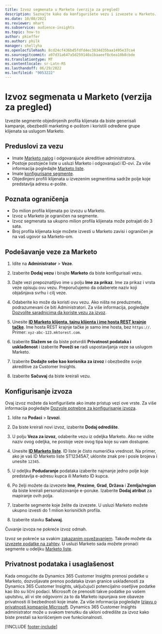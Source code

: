 ```yaml
---
title: Izvoz segmenata u Marketo (verzija za pregled)
description: Saznajte kako da konfigurišete vezu i izvezete u Marketo.
ms.date: 10/08/2021
ms.reviewer: mhart
ms.subservice: audience-insights
ms.topic: how-to
author: pkieffer
ms.author: philk
manager: shellyha
ms.openlocfilehash: 8cd24cf436bd5fdfd4ec3834d35baa1495e37ca4
ms.sourcegitcommit: a97d31a647a5d259140a1baaeef8c6ea10b8cbde
ms.translationtype: MT
ms.contentlocale: sr-Latn-RS
ms.lasthandoff: 06/29/2022
ms.locfileid: "9053222"
---
```

# <a name="export-segments-to-marketo-preview"></a>Izvoz segmenata u Marketo (verzija za pregled)

Izvezite segmente objedinjenih profila klijenata da biste generisali kampanje, obezbedili marketing e-poštom i koristili određene grupe klijenata sa uslugom Marketo.

## <a name="prerequisites-for-connection"></a>Preduslovi za vezu

-   Imate [Marketo nalog](https://login.marketo.com/) i odgovarajuće akreditive administratora.
-   Postoje postojeće liste u usluzi Marketo i odgovarajući ID-ovi. Za više informacija pogledajte [Marketo liste](https://docs.marketo.com/display/public/DOCS/Understanding+Static+Lists).
-   Imate [konfigurisane segmente](segments.md).
-   Objedinjeni profili klijenata u izvezenim segmentima sadrže polje koje predstavlja adresu e-pošte.

## <a name="known-limitations"></a>Poznata ograničenja

- Do milion profila klijenata po izvozu u Marketo.
- Izvoz u Marketo je ograničen na segmente.
- Izvoz segmenata sa ukupno milion profila klijenata može potrajati do 3 sata. 
- Broj profila klijenata koje možete izvesti u Marketo zavisi i ograničen je na vaš ugovor sa Marketo-om.

## <a name="set-up-connection-to-marketo"></a>Podešavanje veze za Marketo

1. Idite na **Administrator** > **Veze**.

1. Izaberite **Dodaj vezu** i birajte **Marketo** da biste konfigurisali vezu.

1. Dajte vezi prepoznatljivo ime u polju **Ime za prikaz**. Ime za prikaz i vrsta veze opisuju ovu vezu. Preporučujemo da odaberete naziv koji objašnjava svrhu i cilj veze.

1. Odaberite ko može da koristi ovu vezu. Ako ništa ne preduzmete, podrazumevani će biti Administratori. Za više informacija, pogledajte [Dozvolite saradnicima da koriste vezu za izvoz](connections.md#allow-contributors-to-use-a-connection-for-exports).

1. Unesite **[ID Marketo klijenta, tajnu klijenta i ime hosta REST krajnje tačke](https://developers.marketo.com/rest-api/authentication/)**. Ime hosta REST krajnje tačke je samo ime hosta, bez `https://`. Primer: `xyz-abc-123.mktorest.com`. 

1. Izaberite **Slažem se** da biste potvrdili **Privatnost podataka i usklađenost** i izaberite **Poveži se** radi uspostavljanja veze sa uslugom Marketo.

1. Izaberite **Dodajte sebe kao korisnika za izvoz** i obezbedite svoje akreditive za Customer Insights.

1. Izaberite **Sačuvaj** da biste kreirali vezu.

## <a name="configure-an-export"></a>Konfigurisanje izvoza

Ovaj izvoz možete da konfigurišete ako imate pristup vezi ove vrste. Za više informacija pogledajte [Dozvole potrebne za konfigurisanje izvoza](export-destinations.md#set-up-a-new-export).

1. Idite na **Podaci** > **Izvozi**.

1. Da biste kreirali novi izvoz, izaberite **Dodaj odredište**.

1. U polju **Veza za izvoz**, odaberite vezu iz odeljka Marketo. Ako ne vidite naziv ovog odeljka, ne postoje veze ovog tipa koje su vam dostupne.

1. Unesite **[ID Marketo liste](https://docs.marketo.com/display/public/DOCS/Understanding+Static+Lists)**. ID liste je čisto numerička vrednost. Na primer, ako je vaš ID Marketo liste ST12345A7, uklonite znak pre i posle brojeva i unesite `12345`. 

1. U odeljku **Podudaranje** podataka izaberite najmanje jedno polje koje predstavlja e-adresu kupca ili Marketo ID kupca. 

1. Po želji možete da izvezete **Ime**, **Prezime**, **Grad**, **Država** i **Zemlja/region** da biste kreirali personalizovanije e-poruke. Izaberite **Dodaj atribut** za mapiranje ovih polja.

1. Izaberite segmente koje želite da izvezete. U usluzi Marketo možete ukupno izvesti do 1 milion korisničkih profila.

1. Izaberite stavku **Sačuvaj**.

Čuvanje izvoza ne pokreće izvoz odmah.

Izvoz se pokreće sa svakim [zakazanim osvežavanjem](system.md#schedule-tab). Takođe možete da [izvezete podatke na zahtev](export-destinations.md#run-exports-on-demand). U usluzi Marketo sada možete pronaći segmente u odeljku [Marketo liste](https://docs.marketo.com/display/public/DOCS/Understanding+Static+Lists).


## <a name="data-privacy-and-compliance"></a>Privatnost podataka i usaglašenost

Kada omogućite da Dynamics 365 Customer Insights prenosi podatke u Marketo, dozvoljavate prenos podataka izvan granice usklađenosti za Dynamics 365 Customer Insights, uključujući potencijalno osetljive podatke kao što su lični podaci. Microsoft će prenositi takve podatke po vašem uputstvu, ali vi ste odgovorni za to da Marketo ispunjava sve obaveze privatnosti ili bezbednosti koje imate. Za više informacija pogledajte [Izjavu o privatnosti kompanije Microsoft](https://go.microsoft.com/fwlink/?linkid=396732).
Dynamics 365 Customer Insights administrator može u svakom trenutku da ukloni odredište za izvoz kako biste prestali sa korišćenjem ove funkcionalnosti.


[!INCLUDE [footer-include](includes/footer-banner.md)]
